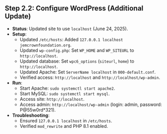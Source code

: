 ## Step 2.2: Configure WordPress (Additional Update)
- **Status**: Updated site to use `localhost` (June 24, 2025).
- **Setup**:
  - Updated `/etc/hosts`: Added `127.0.0.1 localhost jemcrownfoundation.org`.
  - Updated `wp-config.php`: Set `WP_HOME` and `WP_SITEURL` to `http://localhost`.
  - Updated database: Set `wpc6_options` (`siteurl`, `home`) to `http://localhost`.
  - Updated Apache: Set `ServerName localhost` in `000-default.conf`.
  - Verified access: `http://localhost` and `http://localhost/wp-admin`.
- **Run**:
  - Start Apache: `sudo systemctl start apache2`.
  - Start MySQL: `sudo systemctl start mysql`.
  - Access site: `http://localhost`.
  - Access admin: `http://localhost/wp-admin` (login: admin, password: P@55w0rd*321).
- **Troubleshooting**:
  - Ensured `127.0.0.1 localhost` in `/etc/hosts`.
  - Verified `mod_rewrite` and PHP 8.1 enabled.